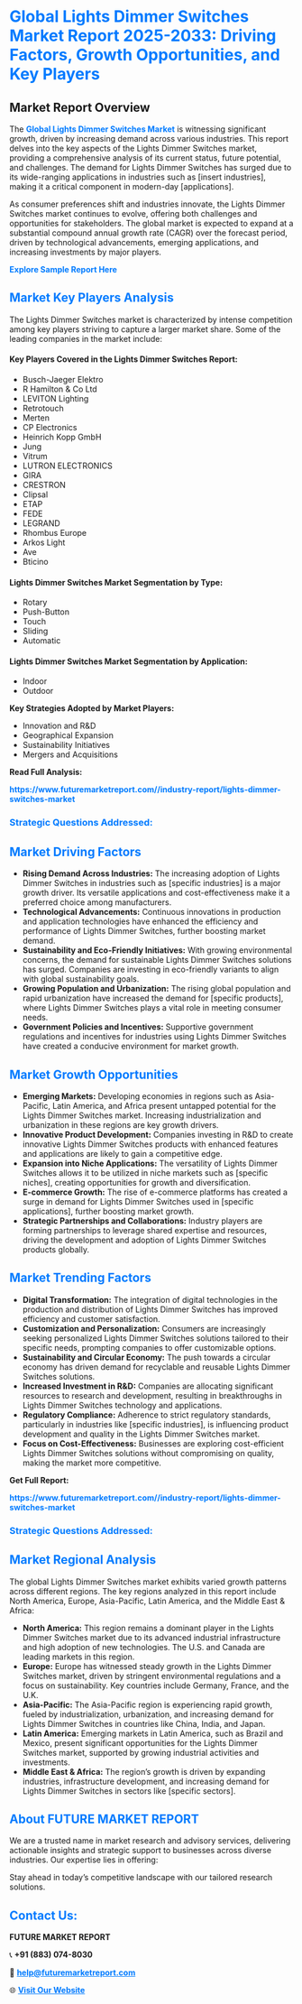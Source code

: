 <h1 style="color: #007BFF;">Global Lights Dimmer Switches Market Report 2025-2033: Driving Factors, Growth Opportunities, and Key Players</h1>

<section id="overview">
<h2>Market Report Overview</h2>
<p>The <a href="https://www.futuremarketreport.com//industry-report/lights-dimmer-switches-market" style="color: #007BFF; text-decoration: none;"><strong>Global Lights Dimmer Switches Market</strong></a> is witnessing significant growth, driven by increasing demand across various industries. This report delves into the key aspects of the Lights Dimmer Switches market, providing a comprehensive analysis of its current status, future potential, and challenges. The demand for Lights Dimmer Switches has surged due to its wide-ranging applications in industries such as [insert industries], making it a critical component in modern-day [applications].</p>
<p>As consumer preferences shift and industries innovate, the Lights Dimmer Switches market continues to evolve, offering both challenges and opportunities for stakeholders. The global market is expected to expand at a substantial compound annual growth rate (CAGR) over the forecast period, driven by technological advancements, emerging applications, and increasing investments by major players.</p>
</section>

<section id="overview">
<p><a href="https://www.futuremarketreport.com//request-sample/reportId=83085" style="color: #007BFF; text-decoration: none;"><strong>Explore Sample Report Here</strong></a></p>
</section>

<section id="key-players">
<h2 style="color: #007BFF;">Market Key Players Analysis</h2>
<p>The Lights Dimmer Switches market is characterized by intense competition among key players striving to capture a larger market share. Some of the leading companies in the market include:</p>
<h4>Key Players Covered in the Lights Dimmer Switches Report:</h4>
<ul><li>Busch-Jaeger Elektro</li><li>R Hamilton &amp; Co Ltd</li><li>LEVITON Lighting</li><li>Retrotouch</li><li>Merten</li><li>CP Electronics</li><li>Heinrich Kopp GmbH</li><li>Jung</li><li>Vitrum</li><li>LUTRON ELECTRONICS</li><li>GIRA</li><li>CRESTRON</li><li>Clipsal</li><li>ETAP</li><li>FEDE</li><li>LEGRAND</li><li>Rhombus Europe</li><li>Arkos Light</li><li>Ave</li><li>Bticino</li></ul>
<h4>Lights Dimmer Switches Market Segmentation by Type:</h4>
<ul><li>Rotary</li><li>Push-Button</li><li>Touch</li><li>Sliding</li><li>Automatic</li></ul>

<h4>Lights Dimmer Switches Market Segmentation by Application:</h4>
<ul><li>Indoor</li><li>Outdoor</li></ul>
<p><strong>Key Strategies Adopted by Market Players:</strong></p>
<ul>
<li>Innovation and R&D</li>
<li>Geographical Expansion</li>
<li>Sustainability Initiatives</li>
<li>Mergers and Acquisitions</li>
</ul>
</section>

<section>
<p><strong>Read Full Analysis: </strong></p><a href="https://www.futuremarketreport.com//industry-report/lights-dimmer-switches-market" style="color: #007BFF; text-decoration: none;"><strong>https://www.futuremarketreport.com//industry-report/lights-dimmer-switches-market</strong></a>
<h3 style="color: #007BFF;">Strategic Questions Addressed:</h3>
</section>

<section id="driving-factors">
<h2 style="color: #007BFF;">Market Driving Factors</h2>
<ul>
<li><strong>Rising Demand Across Industries:</strong> The increasing adoption of Lights Dimmer Switches in industries such as [specific industries] is a major growth driver. Its versatile applications and cost-effectiveness make it a preferred choice among manufacturers.</li>
<li><strong>Technological Advancements:</strong> Continuous innovations in production and application technologies have enhanced the efficiency and performance of Lights Dimmer Switches, further boosting market demand.</li>
<li><strong>Sustainability and Eco-Friendly Initiatives:</strong> With growing environmental concerns, the demand for sustainable Lights Dimmer Switches solutions has surged. Companies are investing in eco-friendly variants to align with global sustainability goals.</li>
<li><strong>Growing Population and Urbanization:</strong> The rising global population and rapid urbanization have increased the demand for [specific products], where Lights Dimmer Switches plays a vital role in meeting consumer needs.</li>
<li><strong>Government Policies and Incentives:</strong> Supportive government regulations and incentives for industries using Lights Dimmer Switches have created a conducive environment for market growth.</li>
</ul>
</section>

<section id="growth-opportunities">
<h2 style="color: #007BFF;">Market Growth Opportunities</h2>
<ul>
<li><strong>Emerging Markets:</strong> Developing economies in regions such as Asia-Pacific, Latin America, and Africa present untapped potential for the Lights Dimmer Switches market. Increasing industrialization and urbanization in these regions are key growth drivers.</li>
<li><strong>Innovative Product Development:</strong> Companies investing in R&D to create innovative Lights Dimmer Switches products with enhanced features and applications are likely to gain a competitive edge.</li>
<li><strong>Expansion into Niche Applications:</strong> The versatility of Lights Dimmer Switches allows it to be utilized in niche markets such as [specific niches], creating opportunities for growth and diversification.</li>
<li><strong>E-commerce Growth:</strong> The rise of e-commerce platforms has created a surge in demand for Lights Dimmer Switches used in [specific applications], further boosting market growth.</li>
<li><strong>Strategic Partnerships and Collaborations:</strong> Industry players are forming partnerships to leverage shared expertise and resources, driving the development and adoption of Lights Dimmer Switches products globally.</li>
</ul>
</section>

<section id="trending-factors">
<h2 style="color: #007BFF;">Market Trending Factors</h2>
<ul>
<li><strong>Digital Transformation:</strong> The integration of digital technologies in the production and distribution of Lights Dimmer Switches has improved efficiency and customer satisfaction.</li>
<li><strong>Customization and Personalization:</strong> Consumers are increasingly seeking personalized Lights Dimmer Switches solutions tailored to their specific needs, prompting companies to offer customizable options.</li>
<li><strong>Sustainability and Circular Economy:</strong> The push towards a circular economy has driven demand for recyclable and reusable Lights Dimmer Switches solutions.</li>
<li><strong>Increased Investment in R&D:</strong> Companies are allocating significant resources to research and development, resulting in breakthroughs in Lights Dimmer Switches technology and applications.</li>
<li><strong>Regulatory Compliance:</strong> Adherence to strict regulatory standards, particularly in industries like [specific industries], is influencing product development and quality in the Lights Dimmer Switches market.</li>
<li><strong>Focus on Cost-Effectiveness:</strong> Businesses are exploring cost-efficient Lights Dimmer Switches solutions without compromising on quality, making the market more competitive.</li>
</ul>
</section>

<section>
<p><strong>Get Full Report: </strong></p><a href="https://www.futuremarketreport.com//industry-report/lights-dimmer-switches-market" style="color: #007BFF; text-decoration: none;"><strong>https://www.futuremarketreport.com//industry-report/lights-dimmer-switches-market</strong></a>
<h3 style="color: #007BFF;">Strategic Questions Addressed:</h3>
</section>


<section id="regional-analysis">
<h2 style="color: #007BFF;">Market Regional Analysis</h2>
<p>The global Lights Dimmer Switches market exhibits varied growth patterns across different regions. The key regions analyzed in this report include North America, Europe, Asia-Pacific, Latin America, and the Middle East & Africa:</p>
<ul>
<li><strong>North America:</strong> This region remains a dominant player in the Lights Dimmer Switches market due to its advanced industrial infrastructure and high adoption of new technologies. The U.S. and Canada are leading markets in this region.</li>
<li><strong>Europe:</strong> Europe has witnessed steady growth in the Lights Dimmer Switches market, driven by stringent environmental regulations and a focus on sustainability. Key countries include Germany, France, and the U.K.</li>
<li><strong>Asia-Pacific:</strong> The Asia-Pacific region is experiencing rapid growth, fueled by industrialization, urbanization, and increasing demand for Lights Dimmer Switches in countries like China, India, and Japan.</li>
<li><strong>Latin America:</strong> Emerging markets in Latin America, such as Brazil and Mexico, present significant opportunities for the Lights Dimmer Switches market, supported by growing industrial activities and investments.</li>
<li><strong>Middle East & Africa:</strong> The region’s growth is driven by expanding industries, infrastructure development, and increasing demand for Lights Dimmer Switches in sectors like [specific sectors].</li>
</ul>
</section>

<footer>
<h2 style="color: #007BFF;">About FUTURE MARKET REPORT</h2>
<p>We are a trusted name in market research and advisory services, delivering actionable insights and strategic support to businesses across diverse industries. Our expertise lies in offering:</p>

<p>Stay ahead in today’s competitive landscape with our tailored research solutions.</p>

<h2 style="color: #007BFF;">Contact Us:</h2>
<p><strong>FUTURE MARKET REPORT</strong></p>
<p>📞 <strong>+91 (883) 074-8030</strong></p>
<p>📧 <strong><a href="mailto:help@futuremarketreport.com" style="color: #007BFF;">help@futuremarketreport.com</a></strong></p>
<p>🌐 <strong><a href="https://www.futuremarketreport.com/" style="color: #007BFF;">Visit Our Website</a></strong></p>
</footer>